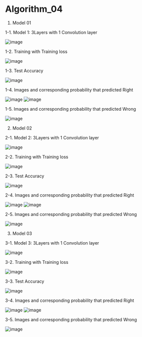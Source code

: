# Algorithm_04

1. Model 01

1-1. Model 1: 3Layers with 1 Convolution layer

![image](https://user-images.githubusercontent.com/70772817/173223325-49fa739e-0926-4282-96af-58d2b19f874f.png)


1-2. Training with Training loss

![image](https://user-images.githubusercontent.com/70772817/173223512-ce32745c-67e9-4fd5-841d-54994f9b76a5.png)


1-3. Test Accuracy

![image](https://user-images.githubusercontent.com/70772817/173223539-ae121f30-4744-4723-aed1-4c30da547bd6.png)


1-4. Images and corresponding probability that predicted Right

![image](https://user-images.githubusercontent.com/70772817/173223578-1237b781-ac36-4e1b-91f6-549a3baca573.png)
![image](https://user-images.githubusercontent.com/70772817/173223590-72a6fcdf-afde-4771-8c15-196398a0f679.png)


1-5. Images and corresponding probability that predicted Wrong

![image](https://user-images.githubusercontent.com/70772817/173223605-171bc518-6b24-43fa-ac2f-b32654c285c8.png)






2. Model 02

2-1. Model 2: 3Layers with 1 Convolution layer

![image](https://user-images.githubusercontent.com/70772817/173223785-cb202877-2497-4864-9a88-23048e9e2e0d.png)


2-2. Training with Training loss

![image](https://user-images.githubusercontent.com/70772817/173223807-e5c48e52-2284-4107-bca8-e558576d0e30.png)


2-3. Test Accuracy

![image](https://user-images.githubusercontent.com/70772817/173223817-46325fd9-b08b-468f-ae97-62a2c12b02e4.png)


2-4. Images and corresponding probability that predicted Right

![image](https://user-images.githubusercontent.com/70772817/173223827-61bc041a-1b3a-4847-8e38-16c4328e87fc.png)
![image](https://user-images.githubusercontent.com/70772817/173223836-810e9eba-3716-4a6f-8a53-7b28c07a4993.png)


2-5. Images and corresponding probability that predicted Wrong

![image](https://user-images.githubusercontent.com/70772817/173223844-a370cd3b-1a8f-4336-a5b0-e640173bf416.png)





3. Model 03

3-1. Model 3: 3Layers with 1 Convolution layer

![image](https://user-images.githubusercontent.com/70772817/173224081-02f311ee-0b29-447a-959d-5b47a8ab8abf.png)


3-2. Training with Training loss

![image](https://user-images.githubusercontent.com/70772817/173224094-a0eb99ae-61d1-48d5-b533-3d68876ed76d.png)


3-3. Test Accuracy

![image](https://user-images.githubusercontent.com/70772817/173224108-5d34ded3-409e-4d1e-984c-78193170df8a.png)


3-4. Images and corresponding probability that predicted Right

![image](https://user-images.githubusercontent.com/70772817/173224124-95ae5735-0b65-48db-8658-c08d501c4440.png)
![image](https://user-images.githubusercontent.com/70772817/173224136-3fca3bcf-5593-4f5d-93c7-c3bdcd8cb0cf.png)


3-5. Images and corresponding probability that predicted Wrong

![image](https://user-images.githubusercontent.com/70772817/173224144-aed6be17-4d8f-4b89-9e24-3009e608403b.png)

